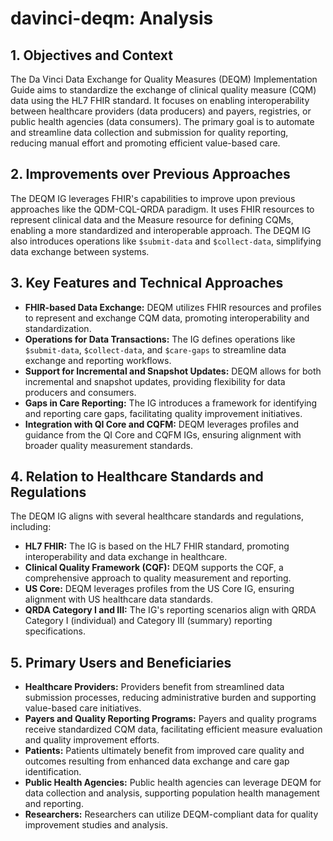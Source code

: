 # davinci-deqm: Analysis

## 1. Objectives and Context

The Da Vinci Data Exchange for Quality Measures (DEQM) Implementation Guide aims to standardize the exchange of clinical quality measure (CQM) data using the HL7 FHIR standard. It focuses on enabling interoperability between healthcare providers (data producers) and payers, registries, or public health agencies (data consumers). The primary goal is to automate and streamline data collection and submission for quality reporting, reducing manual effort and promoting efficient value-based care.

## 2. Improvements over Previous Approaches

The DEQM IG leverages FHIR's capabilities to improve upon previous approaches like the QDM-CQL-QRDA paradigm. It uses FHIR resources to represent clinical data and the Measure resource for defining CQMs, enabling a more standardized and interoperable approach. The DEQM IG also introduces operations like `$submit-data` and `$collect-data`, simplifying data exchange between systems.

## 3. Key Features and Technical Approaches

- **FHIR-based Data Exchange:** DEQM utilizes FHIR resources and profiles to represent and exchange CQM data, promoting interoperability and standardization.
- **Operations for Data Transactions:** The IG defines operations like `$submit-data`, `$collect-data`, and `$care-gaps` to streamline data exchange and reporting workflows.
- **Support for Incremental and Snapshot Updates:** DEQM allows for both incremental and snapshot updates, providing flexibility for data producers and consumers.
- **Gaps in Care Reporting:** The IG introduces a framework for identifying and reporting care gaps, facilitating quality improvement initiatives.
- **Integration with QI Core and CQFM:** DEQM leverages profiles and guidance from the QI Core and CQFM IGs, ensuring alignment with broader quality measurement standards.

## 4. Relation to Healthcare Standards and Regulations

The DEQM IG aligns with several healthcare standards and regulations, including:

- **HL7 FHIR:** The IG is based on the HL7 FHIR standard, promoting interoperability and data exchange in healthcare.
- **Clinical Quality Framework (CQF):** DEQM supports the CQF, a comprehensive approach to quality measurement and reporting.
- **US Core:** DEQM leverages profiles from the US Core IG, ensuring alignment with US healthcare data standards.
- **QRDA Category I and III:** The IG's reporting scenarios align with QRDA Category I (individual) and Category III (summary) reporting specifications.

## 5. Primary Users and Beneficiaries

- **Healthcare Providers:** Providers benefit from streamlined data submission processes, reducing administrative burden and supporting value-based care initiatives.
- **Payers and Quality Reporting Programs:** Payers and quality programs receive standardized CQM data, facilitating efficient measure evaluation and quality improvement efforts.
- **Patients:** Patients ultimately benefit from improved care quality and outcomes resulting from enhanced data exchange and care gap identification.
- **Public Health Agencies:** Public health agencies can leverage DEQM for data collection and analysis, supporting population health management and reporting.
- **Researchers:** Researchers can utilize DEQM-compliant data for quality improvement studies and analysis. 
